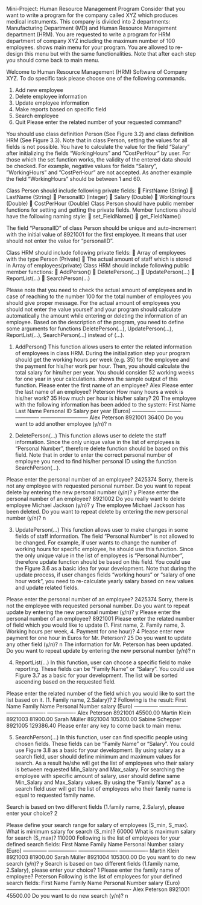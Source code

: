 Mini-Project: Human Resource Management Program
Consider that you want to write a program for the company called XYZ which produces medical instruments. This company is divided into 2 departments: Manufacturing Department (MD) and Human Resource Management department (HRM). You are requested to write a program for HRM department of company XYZ including the maximum number of 100 employees. shows main menu for your program. You are allowed to re-design this menu but with the same functionalities. Note that after each step you should come back to main menu.

Welcome to Human Resource Management (HRM) Software of Company XYZ. To do specific task please choose one of the following commands.

1. Add new employee
2. Delete employee information
3. Update employee information
4. Make reports based on specific field
5. Search employee
6. Quit
   Please enter the related number of your requested command?

You should use class definition Person (See Figure 3.2) and class definition HRM (See Figure 3.3). Note that in class Person, setting the values for all fields is not possible. You have to calculate the value for the field “Salary” after initializing the fields “WorkingHours” and “CostPerHour” by user. For those which the set function works, the validity of the entered data should be checked. For example, negative values for fields “Salary”, ”WorkingHours” and ”CostPerHour” are not accepted. As another example the field “WorkingHours” should be between 1 and 60.

Class Person should include following private fields:
 FirstName (String)
 LastName (String)
 PersonalID (Integer)
 Salary (Double)
 WorkingHours (Double)
 CostPerHour (Double)
Class Person should have public member functions for setting and getting the private fields.
Member functions should have the following naming style:
 set_FieldName()
 get_FieldName()

The field “PersonalID” of class Person should be unique and auto-increment with the initial value of 8921001 for the first employee. It means that user should not enter the value for “personalID”.

Class HRM should include following private fields:
 Array of employees with the type Person (Private)
 The actual amount of staff which is stored in Array of employees(private)
Class HRM should include following public member functions:
 AddPerson()
 DeletePerson(…)
 UpdatePerson(…)
 ReportList(…)
 SearchPerson(…)

Please note that you need to check the actual amount of employees and in case of reaching to the number 100 for the total number of employees you should give proper message. For the actual amount of employees you should not enter the value yourself and your program should calculate automatically the amount while entering or deleting the information of an employee.
Based on the description of the program, you need to define some arguments for functions DeletePerson(…), UpdatePerson(…), ReportList(…), SearchPerson(…) instead of (…).

1. AddPerson()
   This function allows users to enter the related information of employees in class HRM. During the initialization step your program should get the working hours per week (e.g. 35) for the employee and the payment for his/her work per hour. Then, you should calculate the total salary for him/her per year. You should consider 52 working weeks for one year in your calculations. shows the sample output of this function.
   Please enter the first name of an employee? Alex
   Please enter the last name of an employee? Peterson
   How many hours a week is his/her work? 35
   How much per hour is his/her salary? 20
   The employee with the following information has been added to the system:
   First Name Last Name Personal ID Salary per year (Euros)
   ————– ————– ————– —————————
   Alex Peterson 8921001 36400
   Do you want to add another employee (y/n)? n

2. DeletePerson(…)
   This function allows user to delete the staff information. Since the only unique value in the list of employees is “Personal Number”, therefore delete function should be based on this field. Note that in order to enter the correct personal number of employee you need to find his/her personal ID using the function SearchPerson(…).

Please enter the personal number of an employee? 2425374
Sorry, there is not any employee with requested personal number. Do you want to repeat delete by entering the new personal number (y/n)? y
Please enter the personal number of an employee? 8921002
Do you really want to delete employee Michael Jackson (y/n)? y
The employee Michael Jackson has been deleted. Do you want to repeat delete by entering the new personal number (y/n)? n

3. UpdatePerson(…)
   This function allows user to make changes in some fields of staff information. The field “Personal Number” is not allowed to be changed. For example, if user wants to change the number of working hours for specific employee, he should use this function. Since the only unique value in the list of employees is “Personal Number”, therefore update function should be based on this field. You could use the Figure 3.6 as a basic idea for your development. Note that during the update process, if user changes fields “working hours” or “salary of one hour work”, you need to re-calculate yearly salary based on new values and update related fields.

Please enter the personal number of an employee? 2425374
Sorry, there is not the employee with requested personal number. Do you want to repeat update by entering the new personal number (y/n)? y
Please enter the personal number of an employee? 8921001
Please enter the related number of field which you would like to update
(1. First name, 2. Family name, 3. Working hours per week, 4. Payment for one hour)? 4
Please enter new payment for one hour in Euros for Mr. Peterson? 25
Do you want to update any other field (y/n)? n
The information for Mr. Peterson has been updated. Do you want to repeat update by entering the new personal number (y/n)? n

4. ReportList(…)
   In this function, user can choose a specific field to make reporting. These fields can be “Family Name” or “Salary”. You could use Figure 3.7 as a basic for your development. The list will be sorted ascending based on the requested field.

Please enter the related number of the field which you would like to sort the list based on it.
(1. Family name, 2.Salary)? 2
Following is the result:
First Name Family Name Personal Number salary (Euro)
————– —————- ———————- —————-
Alex Peterson 8921001 45500.00
Martin Klein 8921003 81900.00
Sarah Müller 8921004 105300.00
Sabine Schepper 8921005 129386.40
Please enter any key to come back to main menu.

5. SearchPerson(…)
   In this function, user can find specific people using chosen fields. These fields can be “Family Name” or “Salary”. You could use Figure 3.8 as a basic for your development.
   By using salary as a search field, user should define minimum and maximum values for search. As a result he/she will get the list of employees who their salary is between requested Min_Salary and Max_salary. For searching the employee with specific amount of salary, user should define same Min_Salary and Max_Salary values.
   By using the “Family Name” as a search field user will get the list of employees who their family name is equal to requested family name.

Search is based on two different fields (1.family name, 2.Salary), please enter your choice? 2

Please define your search range for salary of employees (S_min, S_max).
What is minimum salary for search (S_min)? 60000
What is maximum salary for search (S_max)? 110000
Following is the list of employees for your defined search fields:
First Name Family Name Personal Number salary (Euro)
————– —————- ———————- —————-
Martin Klein 8921003 81900.00
Sarah Müller 8921004 105300.00
Do you want to do new search (y/n)? y
Search is based on two different fields (1.family name, 2.Salary), please enter your choice? 1
Please enter the family name of employee? Peterson
Following is the list of employees for your defined search fields:
First Name Family Name Personal Number salary (Euro)
————– —————- ———————- —————-
Alex Peterson 8921001 45500.00
Do you want to do new search (y/n)? n
